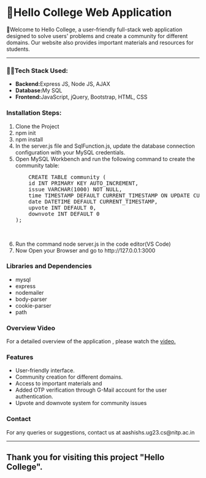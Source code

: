 <h1>🏢Hello College Web Application</h1>

<p>👋Welcome to Hello College, a user-friendly full-stack web application designed to solve users' problems and create a community for different domains. Our website also provides important materials and resources for students.</p>
<hr>
<h3>🧑‍💼Tech Stack Used: </h3>
<ul>
  <li><b>Backend:</b>Express JS, Node JS, AJAX</li>
  <li><b>Database:</b>My SQL</li>
  <li><b>Frontend:</b>JavaScript, jQuery, Bootstrap, HTML, CSS</li>
</ul>
<h3>Installation Steps:</h3>
<ol>
  <li>Clone the Project</li>
  <li>npm init</li>
  <li>npm install</li>
  <li>In the server.js file and SqlFunction.js, update the database connection configuration with your MySQL credentials.</li>
  <li>Open MySQL Workbench and run the following command to create the community table:
  <pre>
    CREATE TABLE community (
    id INT PRIMARY KEY AUTO_INCREMENT,
    issue VARCHAR(1000) NOT NULL,
    time TIMESTAMP DEFAULT CURRENT_TIMESTAMP ON UPDATE CURRENT_TIMESTAMP,
    date DATETIME DEFAULT CURRENT_TIMESTAMP,
    upvote INT DEFAULT 0,
    downvote INT DEFAULT 0
);
   
  </pre>
  </li>
  <li>Run the command node server.js in the code editor(VS Code)</li>
  <li>Now Open your Browser and go to http://127.0.0.1:3000</li>
</ol>
<h3>Libraries and Dependencies</h3>
<ul>
  <li>mysql</li>
  <li>express</li>
  <li>nodemailer</li>
  <li>body-parser</li>
  <li>cookie-parser</li>
  <li>path</li>
</ul>
<h3>Overview Video</h3>
<p>For a detailed overview of the application , please watch the <a target="_blank" href="https://www.loom.com/share/f763872a339c407aa0e3ebcdfe606ab9?sid=9dba8129-af8d-499f-9d01-07ef5b0fe921">video.</a></p>
<h3>Features</h3>
<ul>
  <li>User-friendly interface.</li>
  <li>Community creation for different domains.</li>
  <li>Access to important materials and </li>
<li>Added OTP verification through G-Mail account for the user authentication.</li>
  <li>Upvote and downvote system for community issues</li>
</ul>
<h3>Contact</h3>
<p>For any queries or suggestions, contact us at aashishs.ug23.cs@nitp.ac.in</p>
<hr>
<h2>Thank you for visiting this project "Hello College".</h2>

